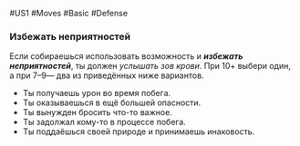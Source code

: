 #US1 #Moves #Basic #Defense 
### Избежать неприятностей

Если собираешься использовать возможность и ***избежать неприятностей***, ты должен *услышать зов крови*. При 10+ выбери один, а при 7–9— два из приведённых ниже вариантов.
- Ты получаешь урон во время побега. 
- Ты оказываешься в ещё большей опасности. 
- Ты вынужден бросить что-то важное. 
- Ты задолжал кому-то в процессе побега. 
- Ты поддаёшься своей природе и принимаешь инаковость.
